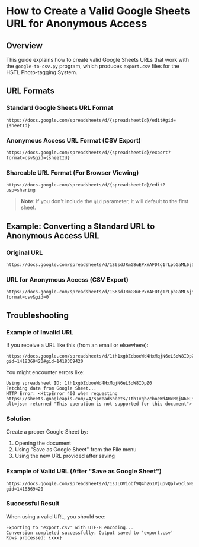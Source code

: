 # How to Create a Valid Google Sheets URL for Anonymous Access

## Overview

This guide explains how to create valid Google Sheets URLs that work with the `google-to-csv.py` program, which produces `export.csv` files for the HSTL Photo-tagging System.

## URL Formats

### Standard Google Sheets URL Format
```
https://docs.google.com/spreadsheets/d/{spreadsheetId}/edit#gid={sheetId}
```

### Anonymous Access URL Format (CSV Export)
```
https://docs.google.com/spreadsheets/d/{spreadsheetId}/export?format=csv&gid={sheetId}
```

### Shareable URL Format (For Browser Viewing)
```
https://docs.google.com/spreadsheets/d/{spreadsheetId}/edit?usp=sharing
```

> **Note**: If you don't include the `gid` parameter, it will default to the first sheet.

## Example: Converting a Standard URL to Anonymous Access URL

### Original URL
```
https://docs.google.com/spreadsheets/d/1S6sdJRmG8uEPxYAFDtg1rLpbGaML6j5ZilEJG_HWrUs/edit#gid=0
```

### URL for Anonymous Access (CSV Export)
```
https://docs.google.com/spreadsheets/d/1S6sdJRmG8uEPxYAFDtg1rLpbGaML6j5ZilEJG_HWrUs/export?format=csv&gid=0
```

## Troubleshooting

### Example of Invalid URL
If you receive a URL like this (from an email or elsewhere):
```
https://docs.google.com/spreadsheets/d/1th1xgbZcboeWd4HxMqjN6eLSoW8IDpZ0/edit?gid=1418369420#gid=1418369420
```

You might encounter errors like:
```
Using spreadsheet ID: 1th1xgbZcboeWd4HxMqjN6eLSoW8IDpZ0
Fetching data from Google Sheet...
HTTP Error: <HttpError 400 when requesting https://sheets.googleapis.com/v4/spreadsheets/1th1xgbZcboeWd4HxMqjN6eLSoW8IDpZ0?alt=json returned "This operation is not supported for this document">
```

### Solution
Create a proper Google Sheet by:
1. Opening the document
2. Using "Save as Google Sheet" from the File menu
3. Using the new URL provided after saving

### Example of Valid URL (After "Save as Google Sheet")
```
https://docs.google.com/spreadsheets/d/1sJLOViobf9Q4h261VjupvQplwGcl6N9ZkLBACG618/edit?gid=1418369420
```

### Successful Result
When using a valid URL, you should see:
```
Exporting to 'export.csv' with UTF-8 encoding...
Conversion completed successfully. Output saved to 'export.csv'
Rows processed: {xxx}
```
